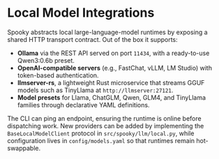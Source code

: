 # Local Model Integrations

Spooky abstracts local large-language-model runtimes by exposing a shared HTTP transport contract. Out of the box
it supports:

- **Ollama** via the REST API served on port `11434`, with a ready-to-use Qwen3:0.6b preset.
- **OpenAI-compatible servers** (e.g., FastChat, vLLM, LM Studio) with token-based authentication.
- **llmserver-rs**, a lightweight Rust microservice that streams GGUF models such as TinyLlama at
  `http://llmserver:27121`.
- **Model presets** for Llama, ChatGLM, Qwen, GLM4, and TinyLlama families through declarative YAML definitions.

The CLI can ping an endpoint, ensuring the runtime is online before dispatching work. New providers can be added by
implementing the `BaseLocalModelClient` protocol in `src/spooky/llm/local.py`, while configuration lives in
`config/models.yaml` so that runtimes remain hot-swappable.

